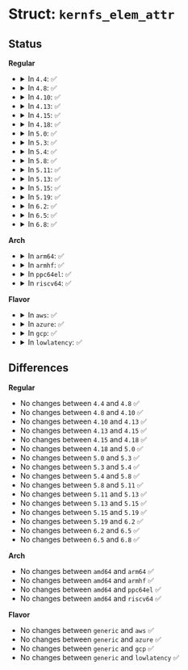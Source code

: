# Struct: <code>kernfs_elem_attr</code>

## Status
<b>Regular</b>
<ul>
<li>
<details>
<summary>In <code>4.4</code>: ✅</summary>

```c
struct kernfs_elem_attr {
    const struct kernfs_ops *ops;
    struct kernfs_open_node *open;
    loff_t size;
    struct kernfs_node *notify_next;
};
```
</details>
</li>
<li>
<details>
<summary>In <code>4.8</code>: ✅</summary>

```c
struct kernfs_elem_attr {
    const struct kernfs_ops *ops;
    struct kernfs_open_node *open;
    loff_t size;
    struct kernfs_node *notify_next;
};
```
</details>
</li>
<li>
<details>
<summary>In <code>4.10</code>: ✅</summary>

```c
struct kernfs_elem_attr {
    const struct kernfs_ops *ops;
    struct kernfs_open_node *open;
    loff_t size;
    struct kernfs_node *notify_next;
};
```
</details>
</li>
<li>
<details>
<summary>In <code>4.13</code>: ✅</summary>

```c
struct kernfs_elem_attr {
    const struct kernfs_ops *ops;
    struct kernfs_open_node *open;
    loff_t size;
    struct kernfs_node *notify_next;
};
```
</details>
</li>
<li>
<details>
<summary>In <code>4.15</code>: ✅</summary>

```c
struct kernfs_elem_attr {
    const struct kernfs_ops *ops;
    struct kernfs_open_node *open;
    loff_t size;
    struct kernfs_node *notify_next;
};
```
</details>
</li>
<li>
<details>
<summary>In <code>4.18</code>: ✅</summary>

```c
struct kernfs_elem_attr {
    const struct kernfs_ops *ops;
    struct kernfs_open_node *open;
    loff_t size;
    struct kernfs_node *notify_next;
};
```
</details>
</li>
<li>
<details>
<summary>In <code>5.0</code>: ✅</summary>

```c
struct kernfs_elem_attr {
    const struct kernfs_ops *ops;
    struct kernfs_open_node *open;
    loff_t size;
    struct kernfs_node *notify_next;
};
```
</details>
</li>
<li>
<details>
<summary>In <code>5.3</code>: ✅</summary>

```c
struct kernfs_elem_attr {
    const struct kernfs_ops *ops;
    struct kernfs_open_node *open;
    loff_t size;
    struct kernfs_node *notify_next;
};
```
</details>
</li>
<li>
<details>
<summary>In <code>5.4</code>: ✅</summary>

```c
struct kernfs_elem_attr {
    const struct kernfs_ops *ops;
    struct kernfs_open_node *open;
    loff_t size;
    struct kernfs_node *notify_next;
};
```
</details>
</li>
<li>
<details>
<summary>In <code>5.8</code>: ✅</summary>

```c
struct kernfs_elem_attr {
    const struct kernfs_ops *ops;
    struct kernfs_open_node *open;
    loff_t size;
    struct kernfs_node *notify_next;
};
```
</details>
</li>
<li>
<details>
<summary>In <code>5.11</code>: ✅</summary>

```c
struct kernfs_elem_attr {
    const struct kernfs_ops *ops;
    struct kernfs_open_node *open;
    loff_t size;
    struct kernfs_node *notify_next;
};
```
</details>
</li>
<li>
<details>
<summary>In <code>5.13</code>: ✅</summary>

```c
struct kernfs_elem_attr {
    const struct kernfs_ops *ops;
    struct kernfs_open_node *open;
    loff_t size;
    struct kernfs_node *notify_next;
};
```
</details>
</li>
<li>
<details>
<summary>In <code>5.15</code>: ✅</summary>

```c
struct kernfs_elem_attr {
    const struct kernfs_ops *ops;
    struct kernfs_open_node *open;
    loff_t size;
    struct kernfs_node *notify_next;
};
```
</details>
</li>
<li>
<details>
<summary>In <code>5.19</code>: ✅</summary>

```c
struct kernfs_elem_attr {
    const struct kernfs_ops *ops;
    struct kernfs_open_node *open;
    loff_t size;
    struct kernfs_node *notify_next;
};
```
</details>
</li>
<li>
<details>
<summary>In <code>6.2</code>: ✅</summary>

```c
struct kernfs_elem_attr {
    const struct kernfs_ops *ops;
    struct kernfs_open_node *open;
    loff_t size;
    struct kernfs_node *notify_next;
};
```
</details>
</li>
<li>
<details>
<summary>In <code>6.5</code>: ✅</summary>

```c
struct kernfs_elem_attr {
    const struct kernfs_ops *ops;
    struct kernfs_open_node *open;
    loff_t size;
    struct kernfs_node *notify_next;
};
```
</details>
</li>
<li>
<details>
<summary>In <code>6.8</code>: ✅</summary>

```c
struct kernfs_elem_attr {
    const struct kernfs_ops *ops;
    struct kernfs_open_node *open;
    loff_t size;
    struct kernfs_node *notify_next;
};
```
</details>
</li>
</ul>
<b>Arch</b>
<ul>
<li>
<details>
<summary>In <code>arm64</code>: ✅</summary>

```c
struct kernfs_elem_attr {
    const struct kernfs_ops *ops;
    struct kernfs_open_node *open;
    loff_t size;
    struct kernfs_node *notify_next;
};
```
</details>
</li>
<li>
<details>
<summary>In <code>armhf</code>: ✅</summary>

```c
struct kernfs_elem_attr {
    const struct kernfs_ops *ops;
    struct kernfs_open_node *open;
    loff_t size;
    struct kernfs_node *notify_next;
};
```
</details>
</li>
<li>
<details>
<summary>In <code>ppc64el</code>: ✅</summary>

```c
struct kernfs_elem_attr {
    const struct kernfs_ops *ops;
    struct kernfs_open_node *open;
    loff_t size;
    struct kernfs_node *notify_next;
};
```
</details>
</li>
<li>
<details>
<summary>In <code>riscv64</code>: ✅</summary>

```c
struct kernfs_elem_attr {
    const struct kernfs_ops *ops;
    struct kernfs_open_node *open;
    loff_t size;
    struct kernfs_node *notify_next;
};
```
</details>
</li>
</ul>
<b>Flavor</b>
<ul>
<li>
<details>
<summary>In <code>aws</code>: ✅</summary>

```c
struct kernfs_elem_attr {
    const struct kernfs_ops *ops;
    struct kernfs_open_node *open;
    loff_t size;
    struct kernfs_node *notify_next;
};
```
</details>
</li>
<li>
<details>
<summary>In <code>azure</code>: ✅</summary>

```c
struct kernfs_elem_attr {
    const struct kernfs_ops *ops;
    struct kernfs_open_node *open;
    loff_t size;
    struct kernfs_node *notify_next;
};
```
</details>
</li>
<li>
<details>
<summary>In <code>gcp</code>: ✅</summary>

```c
struct kernfs_elem_attr {
    const struct kernfs_ops *ops;
    struct kernfs_open_node *open;
    loff_t size;
    struct kernfs_node *notify_next;
};
```
</details>
</li>
<li>
<details>
<summary>In <code>lowlatency</code>: ✅</summary>

```c
struct kernfs_elem_attr {
    const struct kernfs_ops *ops;
    struct kernfs_open_node *open;
    loff_t size;
    struct kernfs_node *notify_next;
};
```
</details>
</li>
</ul>

## Differences
<b>Regular</b>
<ul>
<li>
No changes between <code>4.4</code> and <code>4.8</code> ✅
</li>
<li>
No changes between <code>4.8</code> and <code>4.10</code> ✅
</li>
<li>
No changes between <code>4.10</code> and <code>4.13</code> ✅
</li>
<li>
No changes between <code>4.13</code> and <code>4.15</code> ✅
</li>
<li>
No changes between <code>4.15</code> and <code>4.18</code> ✅
</li>
<li>
No changes between <code>4.18</code> and <code>5.0</code> ✅
</li>
<li>
No changes between <code>5.0</code> and <code>5.3</code> ✅
</li>
<li>
No changes between <code>5.3</code> and <code>5.4</code> ✅
</li>
<li>
No changes between <code>5.4</code> and <code>5.8</code> ✅
</li>
<li>
No changes between <code>5.8</code> and <code>5.11</code> ✅
</li>
<li>
No changes between <code>5.11</code> and <code>5.13</code> ✅
</li>
<li>
No changes between <code>5.13</code> and <code>5.15</code> ✅
</li>
<li>
No changes between <code>5.15</code> and <code>5.19</code> ✅
</li>
<li>
No changes between <code>5.19</code> and <code>6.2</code> ✅
</li>
<li>
No changes between <code>6.2</code> and <code>6.5</code> ✅
</li>
<li>
No changes between <code>6.5</code> and <code>6.8</code> ✅
</li>
</ul>
<b>Arch</b>
<ul>
<li>
No changes between <code>amd64</code> and <code>arm64</code> ✅
</li>
<li>
No changes between <code>amd64</code> and <code>armhf</code> ✅
</li>
<li>
No changes between <code>amd64</code> and <code>ppc64el</code> ✅
</li>
<li>
No changes between <code>amd64</code> and <code>riscv64</code> ✅
</li>
</ul>
<b>Flavor</b>
<ul>
<li>
No changes between <code>generic</code> and <code>aws</code> ✅
</li>
<li>
No changes between <code>generic</code> and <code>azure</code> ✅
</li>
<li>
No changes between <code>generic</code> and <code>gcp</code> ✅
</li>
<li>
No changes between <code>generic</code> and <code>lowlatency</code> ✅
</li>
</ul>

